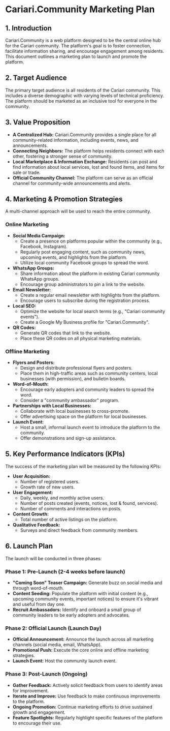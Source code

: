 # Cariari.Community Marketing Plan

## 1. Introduction

Cariari.Community is a web platform designed to be the central online hub for the Cariari community. The platform's goal is to foster connection, facilitate information sharing, and encourage engagement among residents. This document outlines a marketing plan to launch and promote the platform.

## 2. Target Audience

The primary target audience is all residents of the Cariari community. This includes a diverse demographic with varying levels of technical proficiency. The platform should be marketed as an inclusive tool for everyone in the community.

## 3. Value Proposition

* **A Centralized Hub:** Cariari.Community provides a single place for all community-related information, including events, news, and announcements.
* **Connecting Neighbors:** The platform helps residents connect with each other, fostering a stronger sense of community.
* **Local Marketplace & Information Exchange:** Residents can post and find information about local services, lost and found items, and items for sale or trade.
* **Official Community Channel:** The platform can serve as an official channel for community-wide announcements and alerts.

## 4. Marketing & Promotion Strategies

A multi-channel approach will be used to reach the entire community.

### Online Marketing

* **Social Media Campaign:**
  * Create a presence on platforms popular within the community (e.g., Facebook, Instagram).
  * Regularly post engaging content, such as community news, upcoming events, and highlights from the platform.
  * Utilize local community Facebook groups to spread the word.
* **WhatsApp Groups:**
  * Share information about the platform in existing Cariari community WhatsApp groups.
  * Encourage group administrators to pin a link to the website.
* **Email Newsletter:**
  * Create a regular email newsletter with highlights from the platform.
  * Encourage users to subscribe during the registration process.
* **Local SEO:**
  * Optimize the website for local search terms (e.g., "Cariari community events").
  * Create a Google My Business profile for "Cariari.Community".
* **QR Codes:**
  * Generate QR codes that link to the website.
  * Place these QR codes on all physical marketing materials.

### Offline Marketing

* **Flyers and Posters:**
  * Design and distribute professional flyers and posters.
  * Place them in high-traffic areas such as community centers, local businesses (with permission), and bulletin boards.
* **Word-of-Mouth:**
  * Encourage early adopters and community leaders to spread the word.
  * Consider a "community ambassador" program.
* **Partnerships with Local Businesses:**
  * Collaborate with local businesses to cross-promote.
  * Offer advertising space on the platform for local businesses.
* **Launch Event:**
  * Host a small, informal launch event to introduce the platform to the community.
  * Offer demonstrations and sign-up assistance.

## 5. Key Performance Indicators (KPIs)

The success of the marketing plan will be measured by the following KPIs:

* **User Acquisition:**
  * Number of registered users.
  * Growth rate of new users.
* **User Engagement:**
  * Daily, weekly, and monthly active users.
  * Number of posts created (events, notices, lost & found, services).
  * Number of comments and interactions on posts.
* **Content Growth:**
  * Total number of active listings on the platform.
* **Qualitative Feedback:**
  * Surveys and direct feedback from community members.

## 6. Launch Plan

The launch will be conducted in three phases:

### Phase 1: Pre-Launch (2-4 weeks before launch)

* **"Coming Soon" Teaser Campaign:** Generate buzz on social media and through word-of-mouth.
* **Content Seeding:** Populate the platform with initial content (e.g., upcoming community events, important notices) to ensure it's vibrant and useful from day one.
* **Recruit Ambassadors:** Identify and onboard a small group of community leaders to be early adopters and advocates.

### Phase 2: Official Launch (Launch Day)

* **Official Announcement:** Announce the launch across all marketing channels (social media, email, WhatsApp).
* **Promotional Push:** Execute the core online and offline marketing strategies.
* **Launch Event:** Host the community launch event.

### Phase 3: Post-Launch (Ongoing)

* **Gather Feedback:** Actively solicit feedback from users to identify areas for improvement.
* **Iterate and Improve:** Use feedback to make continuous improvements to the platform.
* **Ongoing Promotion:** Continue marketing efforts to drive sustained growth and engagement.
* **Feature Spotlights:** Regularly highlight specific features of the platform to encourage their use.
